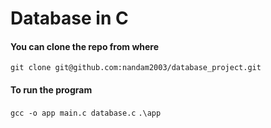 # Database in C
#### You can clone the repo from where
`git clone git@github.com:nandam2003/database_project.git`

#### To run the program
`gcc -o app main.c database.c`
`.\app`
